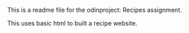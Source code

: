 This is a readme file for the odinproject: Recipes assignment.

This uses basic html to built a recipe website.